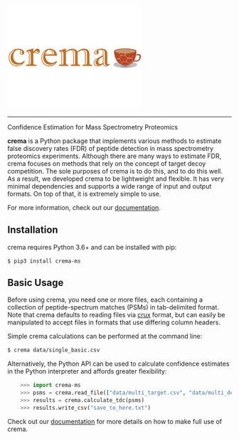 <img src="https://raw.githubusercontent.com/Noble-Lab/crema/master/static/crema_logo.svg" width=300>
 
---

Confidence Estimation for Mass Spectrometry Proteomics

**crema** is a Python package that implements various methods to estimate false discovery rates (FDR) of peptide
detection in mass spectrometry proteomics experiments. Although there are many ways to estimate FDR, crema focuses on
methods that rely on the concept of target decoy competition. The sole purposes of crema is to do this, and to do this
well. As a result, we developed crema to be lightweight and flexible. It has very minimal dependencies and supports a
wide range of input and output formats. On top of that, it is extremely simple to use.

For more information, check out our
[documentation](https://crema-ms.readthedocs.io).  

## Installation  

crema requires Python 3.6+ and can be installed with pip:  

```
$ pip3 install crema-ms
```

## Basic Usage  

Before using crema, you need one or more files, each containing a collection of
peptide-spectrum matches (PSMs) in tab-delimited format. Note that crema defaults
to reading files via [crux](http://crux.ms/index.html) format, but can easily be
manipulated to accept files in formats that use differing column headers.

Simple crema calculations can be performed at the command line:

```Bash
$ crema data/single_basic.csv
```

Alternatively, the Python API can be used to calculate confidence estimates in the Python
interpreter and affords greater flexibility:

```Python
    >>> import crema-ms
    >>> psms = crema.read_file(["data/multi_target.csv", "data/multi_decoy.csv"])
    >>> results = crema.calculate_tdc(psms)
    >>> results.write_csv("save_to_here.txt")
```

Check out our [documentation](hhttps://crema-ms.readthedocs.io) for more details
on how to make full use of crema.